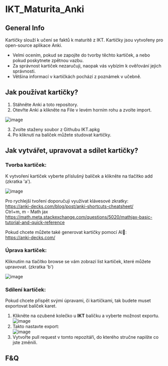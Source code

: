 # IKT_Maturita_Anki
## General Info
Kartičky slouží k učení se faktů k maturitě z IKT.
Kartičky jsou vytvořeny pro open-source aplikace Anki. 
* Velmi ocením, pokud se zapojíte do tvorby těchto kartiček, a nebo pokud poskytnete zpětnou vazbu.  
* Za správnost kartiček nezaručuji, naopak vás vybízím k ověřování jejich správnosti.  
* Většina informací v kartičkách pochází z poznámek v učebně.  
  
## Jak používat kartičky?
1. Stáhněte Anki a toto repository.
2. Otevřte Anki a klikněte na File v levém horním rohu a zvolte import.

![image](https://github.com/Dass33/IKT_Maturita_Anki/assets/94531241/509fef9d-9d4f-4ab8-923d-37d2afa72685)

3. Zvolte staženy soubor z Githubu IKT.apkg
4. Po kliknutí na balíček můžete studovat kartičky.


## Jak vytvářet, upravovat a sdílet kartičky?

### Tvorba kartiček:  
K vytvoření kartiček vyberte příslušný balíček a klikněte na tlačítko add (zkratka 'a').

![image](https://github.com/Dass33/IKT_Maturita_Anki/assets/94531241/f21217fa-5137-4cb5-9927-d8b109ef3688)


Pro rychlejší tvoření doporučuji využívat klávesové zkratky:   
https://anki-decks.com/blog/post/anki-shortcuts-cheatsheet/  
Ctrl+m, m - Math jax  
https://math.meta.stackexchange.com/questions/5020/mathjax-basic-tutorial-and-quick-reference  

Pokud chcete můžete také generovat kartičky pomocí AI🧠:  
https://anki-decks.com/  

### Úprava kartiček:  
Kliknutím na tlačítko browse se vám zobrazí list kartiček, které můžete upravovat. (zkratka 'b')

![image](https://github.com/Dass33/IKT_Maturita_Anki/assets/94531241/3380371b-4895-4256-bfa1-b402ef3477a4)

### Sdílení kartiček:  
Pokud chcete přispět svými úpravami, či kartičkami, tak budete muset exportovat balíček karet.  
1. Klikněte na ozubené kolečko u **IKT** balíčku a vyberte možnost exportu.  
![image](https://github.com/Dass33/IKT_Maturita_Anki/assets/94531241/b3de5353-0a12-49a1-b4a5-003e70d42658)
2. Takto nastavte export:  
![image](https://github.com/Dass33/IKT_Maturita_Anki/assets/94531241/411103e8-f2ed-43fa-bb62-444c12b32cbd)
3. Vytvořte pull request v tomto repozitáři, do kterého stručne napište co jste změnili.

## F&Q  




  
